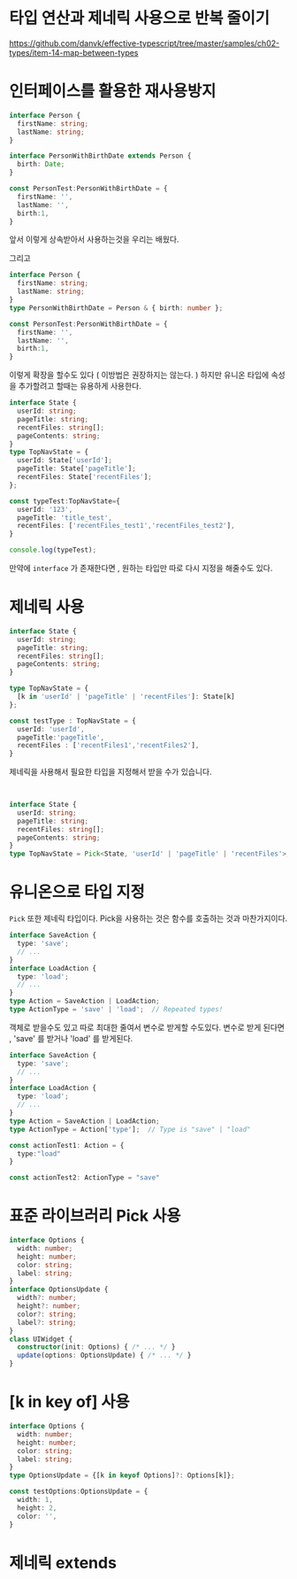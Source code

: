 # 타입 연산과 제네릭 사용으로 반복 줄이기
https://github.com/danvk/effective-typescript/tree/master/samples/ch02-types/item-14-map-between-types

# 인터페이스를 활용한 재사용방지

```ts
interface Person {
  firstName: string;
  lastName: string;
}

interface PersonWithBirthDate extends Person {
  birth: Date;
}

const PersonTest:PersonWithBirthDate = {
  firstName: '',
  lastName: '',
  birth:1,
}
```
앞서 이렇게 상속받아서 사용하는것을 우리는 배웠다.

그리고

```ts
interface Person {
  firstName: string;
  lastName: string;
}
type PersonWithBirthDate = Person & { birth: number };

const PersonTest:PersonWithBirthDate = {
  firstName: '',
  lastName: '',
  birth:1,
}
```

이렇게 확장을 할수도 있다 ( 이방법은 권장하지는 않는다. )
하지만 유니온 타입에 속성을 추가할려고 할때는 유용하게 사용한다.

```ts
interface State {
  userId: string;
  pageTitle: string;
  recentFiles: string[];
  pageContents: string;
}
type TopNavState = {
  userId: State['userId'];
  pageTitle: State['pageTitle'];
  recentFiles: State['recentFiles'];
};

const typeTest:TopNavState={
  userId: '123',
  pageTitle: 'title_test',
  recentFiles: ['recentFiles_test1','recentFiles_test2'],
}

console.log(typeTest);
```

만약에 `interface` 가 존재한다면 , 원하는 타입만 따로 다시 지정을 해줄수도 있다.


# 제네릭 사용

```ts
interface State {
  userId: string;
  pageTitle: string;
  recentFiles: string[];
  pageContents: string;
}

type TopNavState = {
  [k in 'userId' | 'pageTitle' | 'recentFiles']: State[k]
};

const testType : TopNavState = {
  userId: 'userId',
  pageTitle:'pageTitle',
  recentFiles : ['recentFiles1','recentFiles2'],
}
```
제네릭을 사용해서 필요한 타입을 지정해서 받을 수가 있습니다.

```ts

   
interface State {
  userId: string;
  pageTitle: string;
  recentFiles: string[];
  pageContents: string;
}
type TopNavState = Pick<State, 'userId' | 'pageTitle' | 'recentFiles'>;
```

# 유니온으로 타입 지정

`Pick` 또한 제네릭 타입이다.
Pick을 사용하는 것은 함수를 호출하는 것과 마찬가지이다.

```ts
interface SaveAction {
  type: 'save';
  // ...
}
interface LoadAction {
  type: 'load';
  // ...
}
type Action = SaveAction | LoadAction;
type ActionType = 'save' | 'load';  // Repeated types!
```

객체로 받을수도 있고 따로 최대한 줄여서 변수로 받게할 수도있다.
변수로 받게 된다면 , 'save' 를 받거나 'load' 를 받게된다.

```ts
interface SaveAction {
  type: 'save';
  // ...
}
interface LoadAction {
  type: 'load';
  // ...
}
type Action = SaveAction | LoadAction;
type ActionType = Action['type'];  // Type is "save" | "load"

const actionTest1: Action = {
  type:"load"
}

const actionTest2: ActionType = "save"
```

# 표준 라이브러리 Pick 사용

```ts
interface Options {
  width: number;
  height: number;
  color: string;
  label: string;
}
interface OptionsUpdate {
  width?: number;
  height?: number;
  color?: string;
  label?: string;
}
class UIWidget {
  constructor(init: Options) { /* ... */ }
  update(options: OptionsUpdate) { /* ... */ }
}
```

# [k in key of] 사용

```ts
interface Options {
  width: number;
  height: number;
  color: string;
  label: string;
}
type OptionsUpdate = {[k in keyof Options]?: Options[k]};

const testOptions:OptionsUpdate = {
  width: 1,
  height: 2,
  color: '',
}
```

# 제네릭 extends
